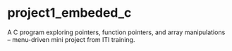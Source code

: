 # project1_embeded_c
A C program exploring pointers, function pointers, and array manipulations – menu-driven mini project from ITI training.
